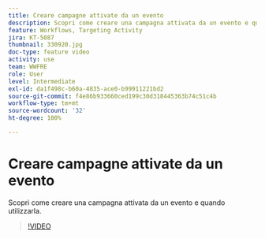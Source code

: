 ```yaml
---
title: Creare campagne attivate da un evento
description: Scopri come creare una campagna attivata da un evento e quando utilizzarla.
feature: Workflows, Targeting Activity
jira: KT-5087
thumbnail: 330920.jpg
doc-type: feature video
activity: use
team: WWFRE
role: User
level: Intermediate
exl-id: da1f498c-b60a-4835-ace0-b99911221bd2
source-git-commit: f4e86b933660ced199c30d318445363b74c51c4b
workflow-type: tm+mt
source-wordcount: '32'
ht-degree: 100%

---
```


# Creare campagne attivate da un evento

Scopri come creare una campagna attivata da un evento e quando utilizzarla.

>[!VIDEO](https://video.tv.adobe.com/v/330920?quality=12&learn=on)
